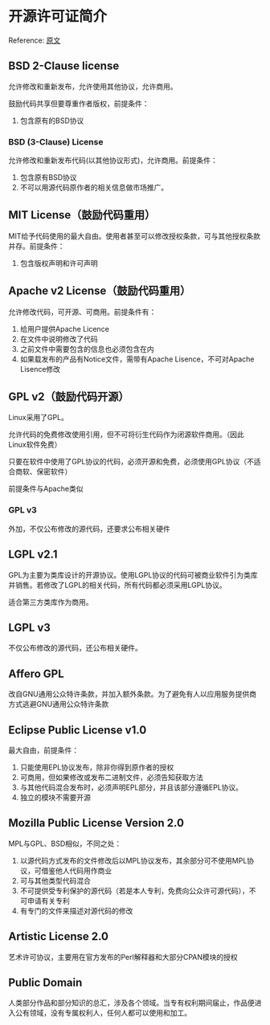 # 开源许可证简介

Reference: [原文][1]

## BSD 2-Clause license

允许修改和重新发布，允许使用其他协议，允许商用。

鼓励代码共享但要尊重作者版权，前提条件：

1. 包含原有的BSD协议

### BSD (3-Clause) License
允许修改和重新发布代码(以其他协议形式)，允许商用。前提条件：

1. 包含原有BSD协议
2. 不可以用源代码原作者的相关信息做市场推广。

## MIT License（鼓励代码重用）

MIT给予代码使用的最大自由。使用者甚至可以修改授权条款，可与其他授权条款并存。前提条件：

1. 包含版权声明和许可声明

## Apache v2 License（鼓励代码重用）

允许修改代码，可开源、可商用。前提条件有：

1. 给用户提供Apache Licence
2. 在文件中说明修改了代码
3. 之前文件中需要包含的信息也必须包含在内
4. 如果载发布的产品有Notice文件，需带有Apache Lisence，不可对Apache Lisence修改

## GPL v2（鼓励代码开源）

Linux采用了GPL。

允许代码的免费修改使用引用，但不可将衍生代码作为闭源软件商用。（因此Linux软件免费）

只要在软件中使用了GPL协议的代码，必须开源和免费，必须使用GPL协议（不适合商软、保密软件）

前提条件与Apache类似

### GPL v3

外加，不仅公布修改的源代码，还要求公布相关硬件


## LGPL v2.1

GPL为主要为类库设计的开源协议。使用LGPL协议的代码可被商业软件引为类库并销售。若修改了LGPL的相关代码，所有代码都必须采用LGPL协议。

适合第三方类库作为商用。

## LGPL v3

不仅公布修改的源代码，还公布相关硬件。

## Affero GPL

改自GNU通用公众特许条款，并加入额外条款。为了避免有人以应用服务提供商方式逃避GNU通用公众特许条款


## Eclipse Public License v1.0

最大自由，前提条件：

1. 只能使用EPL协议发布，除非你得到原作者的授权
2. 可商用，但如果修改或发布二进制文件，必须告知获取方法
3. 与其他代码混合发布时，必须声明EPL部分，并且该部分遵循EPL协议。
4. 独立的模块不需要开源

## Mozilla Public License Version 2.0

MPL与GPL、BSD相似，不同之处：

1. 以源代码方式发布的文件修改后以MPL协议发布，其余部分可不使用MPL协议，可借鉴他人代码用作商业
2. 可与其他类型代码混合
3. 不可提供受专利保护的源代码（若是本人专利，免费向公众许可源代码），不可申请有关专利
4. 有专门的文件来描述对源代码的修改

## Artistic License 2.0

艺术许可协议，主要用在官方发布的Perl解释器和大部分CPAN模块的授权

## Public Domain

人类部分作品和部分知识的总汇，涉及各个领域。当专有权利期间届止，作品便进入公有领域，没有专属权利人，任何人都可以使用和加工。

  [1]: https://gitee.com/oschina/git-osc/wikis/pages?title=License&parent=

